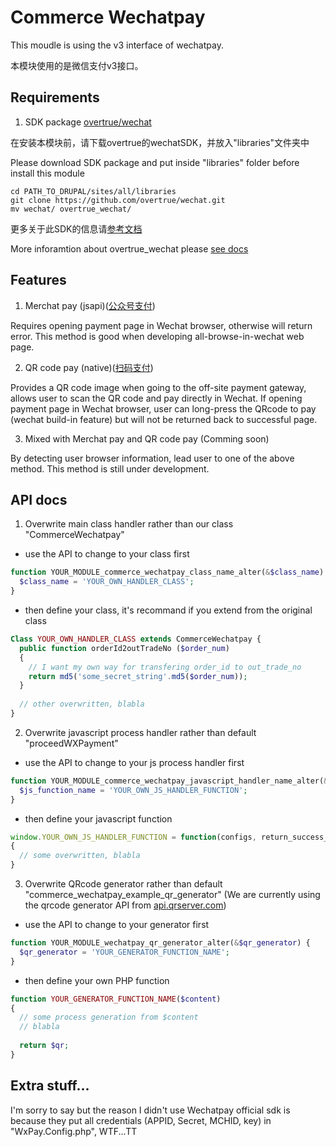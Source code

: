 Commerce Wechatpay
==============

This moudle is using the v3 interface of wechatpay.

本模块使用的是微信支付v3接口。

## Requirements

1. SDK package [overtrue/wechat](https://github.com/overtrue/wechat)

  在安装本模块前，请下载overtrue的wechatSDK，并放入"libraries"文件夹中
  
  Please download SDK package and put inside "libraries" folder before install this module

  ```shell
  cd PATH_TO_DRUPAL/sites/all/libraries
  git clone https://github.com/overtrue/wechat.git
  mv wechat/ overtrue_wechat/
  ```
  
  更多关于此SDK的信息请[参考文档](https://github.com/overtrue/wechat/wiki/%E5%BE%AE%E4%BF%A1%E6%94%AF%E4%BB%98)
  
  More inforamtion about overtrue_wechat please [see docs](https://github.com/overtrue/wechat/wiki/%E5%BE%AE%E4%BF%A1%E6%94%AF%E4%BB%98)

## Features

1. Merchat pay (jsapi)([公众号支付](https://pay.weixin.qq.com/wiki/doc/api/jsapi.php?chapter=7_1))

  Requires opening payment page in Wechat browser, otherwise will return error. This method is good when developing all-browse-in-wechat web page.

2. QR code pay (native)([扫码支付](https://pay.weixin.qq.com/wiki/doc/api/native.php?chapter=6_1))

  Provides a QR code image when going to the off-site payment gateway, allows user to scan the QR code and pay directly in Wechat. If opening payment page in Wechat browser, user can long-press the QRcode to pay (wechat build-in feature) but will not be returned back to successful page.
  
3. Mixed with Merchat pay and QR code pay (Comming soon)
  
  By detecting user browser information, lead user to one of the above method. This method is still under development.

## API docs

1. Overwrite main class handler rather than our class "CommerceWechatpay"
  
  - use the API to change to your class first
  ```php
  function YOUR_MODULE_commerce_wechatpay_class_name_alter(&$class_name) {
    $class_name = 'YOUR_OWN_HANDLER_CLASS';
  }
  ```
  
  - then define your class, it's recommand if you extend from the original class
  ```php
  Class YOUR_OWN_HANDLER_CLASS extends CommerceWechatpay {
    public function orderId2outTradeNo ($order_num)
    {
      // I want my own way for transfering order_id to out_trade_no
      return md5('some_secret_string'.md5($order_num));
    }
    
    // other overwritten, blabla
  }
  ```

2. Overwrite javascript process handler rather than default "proceedWXPayment"

  - use the API to change to your js process handler first
  ```php
  function YOUR_MODULE_commerce_wechatpay_javascript_handler_name_alter(&$js_function_name) {
    $js_function_name = 'YOUR_OWN_JS_HANDLER_FUNCTION';
  }
  ```
  
  - then define your javascript function
  ```js
  window.YOUR_OWN_JS_HANDLER_FUNCTION = function(configs, return_success_url, return_failure_url)
  {
    // some overwritten, blabla
  }
  ```

3. Overwrite QRcode generator rather than default "commerce_wechatpay_example_qr_generator"
  (We are currently using the qrcode generator API from [api.qrserver.com](https://qrserver.com))

  - use the API to change to your generator first
  ```php
  function YOUR_MODULE_wechatpay_qr_generator_alter(&$qr_generator) {
    $qr_generator = 'YOUR_GENERATOR_FUNCTION_NAME';
  }
  ```
  
  - then define your own PHP function
  ```php
  function YOUR_GENERATOR_FUNCTION_NAME($content)
  {
    // some process generation from $content
    // blabla
    
    return $qr;
  }
  ```

## Extra stuff...

I'm sorry to say but the reason I didn't use Wechatpay official sdk is because they put all credentials (APPID, Secret, MCHID, key) in "WxPay.Config.php", WTF...TT
